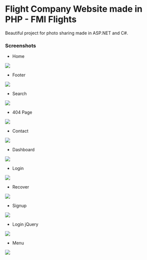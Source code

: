 #  Flight Company Website made in PHP - FMI Flights
Beautiful project for photo sharing made in ASP.NET and C#.



### Screenshots

- Home

<img src="https://github.com/andreas95/FlightCompany/blob/master/Screen-Shots/index.png"/>

- Footer

<img src="https://github.com/andreas95/FlightCompany/blob/master/Screen-Shots/footer.png"/>

- Search

<img src="https://github.com/andreas95/FlightCompany/blob/master/Screen-Shots/search.png"/>

- 404 Page

<img src="https://github.com/andreas95/FlightCompany/blob/master/Screen-Shots/404%20page.png"/>

- Contact

<img src="https://github.com/andreas95/FlightCompany/blob/master/Screen-Shots/contact.png"/>

- Dashboard

<img src="https://github.com/andreas95/FlightCompany/blob/master/Screen-Shots/dashboard.png"/>

- Login

<img src="https://github.com/andreas95/FlightCompany/blob/master/Screen-Shots/login.png"/>

- Recover

<img src="https://github.com/andreas95/FlightCompany/blob/master/Screen-Shots/recover.png"/>

- Signup

<img src="https://github.com/andreas95/FlightCompany/blob/master/Screen-Shots/register.png"/>

- Login jQuery

<img src="https://github.com/andreas95/FlightCompany/blob/master/Screen-Shots/login%20screen.png"/>

- Menu

<img src="https://github.com/andreas95/FlightCompany/blob/master/Screen-Shots/menu.png"/>
